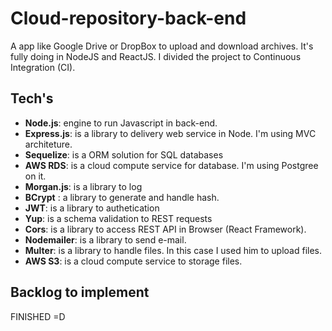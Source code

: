 # Cloud-repository-back-end
A app like Google Drive or DropBox to upload and download archives. It's fully doing in NodeJS and ReactJS. I divided the project to Continuous Integration (CI).

## Tech's
- **Node.js**: engine to run Javascript in back-end.
- **Express.js**: is a library to delivery web service in Node. I'm using MVC architeture.
- **Sequelize**: is a ORM solution for SQL databases
- **AWS RDS**: is a cloud compute service for database. I'm using Postgree on it.
- **Morgan.js**: is a library to log
- **BCrypt** : a library to generate and handle hash.
- **JWT**: is a library to authetication
- **Yup**: is a schema validation to REST requests
- **Cors**: is a library to access REST API in Browser (React Framework).
- **Nodemailer**: is a library to send e-mail.
- **Multer**: is a library to handle files. In this case I used him to upload files.
- **AWS S3**: is a cloud compute service to storage files.

## Backlog to implement
 FINISHED =D
